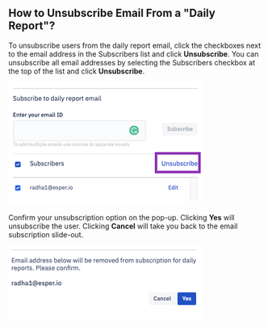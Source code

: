 ## How to Unsubscribe Email From a "Daily Report"?

To unsubscribe users from the daily report email, click the checkboxes next to the email address in the Subscribers list and click **Unsubscribe**. You can unsubscribe all email addresses by selecting the Subscribers checkbox at the top of the list and click **Unsubscribe**.

![unsubscribe](./images/unsubscribe/1-unsubscribeButton.png)

Confirm your unsubscription option on the pop-up. Clicking **Yes** will unsubscribe the user. Clicking **Cancel** will take you back to the email subscription slide-out.

  

![email](./images/unsubscribe/2-unsubscribepopup.png)